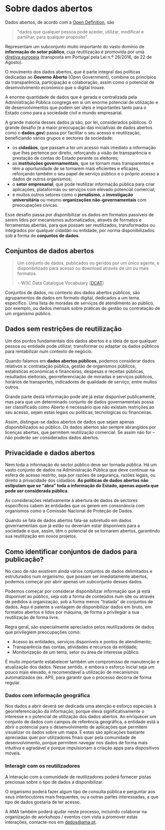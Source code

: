 # Sobre dados abertos

Dados abertos, de acordo com a [Open Definition](http://opendefinition.org/ "Open Definition"), são 

>"dados que qualquer pessoa pode aceder, utilizar, modificar e partilhar, para qualquer propósito". 

Representam um subconjunto muito importante do vasto domínio de **informação do setor público**, cuja reutilização é promovida por uma [diretiva europeia](http://ec.europa.eu/digital-agenda/en/european-legislation-reuse-public-sector-information "Diretiva PSI") (transposta em Portugal pela Lei n.º 26/2016, de 22 de Agosto).

O movimento dos dados abertos, que é parte integral das políticas dedicadas ao **Governo Aberto** (Open Government), combina os princípios da transparência, participação e colaboração, assim como o potencial de desenvolvimento económico que o digital trouxe. 

A enorme quantidade de dados que é gerada e centralizada pela Administração Pública congrega em si um enorme potencial de utilização e de desenvolvimentos que podem ser úteis e importantes tanto para o Estado como para a sociedade civil e mundo empresarial. 

A grande maioria desses dados já são, por lei, considerados públicos. O grande desafio (e a maior preocupação das iniciativas de dados abertos como o **dados.gov**) passa por facilitar o seu acesso e reutilização, beneficiando vários grupos e sectores da sociedade:

* os **cidadãos**, que passam a ter um acesso mais imediato a informação que lhes pertence por direito, reforçando a visão de transparência e prestação de contas do Estado perante os eleitores;
*	as **instituições governamentais**, que se tornam mais transparentes e têm a oportunidade de se tornarem mais eficientes e eficazes, reforçando também o seu papel de serviço público e o próprio acesso a dados de outros organismos;
*	o **setor empresarial**, que pode reutilizar informação pública para criar aplicações, plataformas ou serviços com elevado potencial comercial;
*	e muitos outros setores como o **jornalismo**, a **investigação universitária** ou mesmo **organizações não-governamentais** com preocupações cívicas. 

Esse desafio passa por disponibilizar os dados em formatos passíveis de serem lidos por mecanismos automatizados, através de formatos e ferramentas abertas, para que possam ser reutilizados, transformados ou integrados por qualquer cidadão ou entidade, por norma disponibilizados sob a forma de **conjuntos de dados**.

## Conjuntos de dados abertos

>Um conjunto de dados, publicados ou geridos por um único agente, e disponibilizado para acesso ou download através de um ou mais formatos.
>
>--W3C Data Catalogue Vocabulary ([DCAT](http://www.w3.org/TR/2014/REC-vocab-dcat-20140116/))

Conjuntos de dados, no contexto dos dados abertos públicos, são agrupamentos de dados em formato digital, dedicados a um tema específico. Uma lista de moradas de serviços de atendimento ao público, por exemplo, ou dados mensais sobre práticas de gestão ou contratação de um organismo público.

## Dados sem restrições de reutilização

Um dos pontos fundamentais dos dados abertos é a ideia de que qualquer pessoa ou entidade pode utilizar, transformar ou adaptar os dados públicos para rentabilizar num contexto de negócio.

Quando falamos em **dados abertos públicos**, podemos considerar dados relativos a: contratação pública, gestão de organismos públicos, estatísticas económicas e financeiras, despesas e receitas públicas, resultados eleitorais, georreferenciação de moradas e serviços públicos, horários de transportes, indicadores de qualidade de serviço, entre muitos outros. 

Grande parte desta informação pode até já estar disponível publicamente, mas para que um determinado conjunto de dados governamentais possa ser classificado como Aberto é necessário que não existam restrições ao seu acesso, sejam estas legais ou políticas, tecnológicas ou financeiras. 

Assim, distingue-se dados abertos de dados que sejam apenas disponibilizados ao público. Os dados abertos são sempre abrangidos por licenças abertas, que permitem reutilização comercial. Se assim não for – não poderão ser considerados dados abertos.

## Privacidade e dados abertos

Nem toda a informação do sector público deve ser tornada pública. Há um vasto conjunto de dados na Administração Pública que deve continuar na esfera de acesso restrito, seja por razões de segurança, razões legais, ou direito à privacidade dos cidadãos. **As políticas de dados abertos não estipulam que se “abra” toda a informação do Estado, apenas aquela que pode ser considerada pública**.

As considerações relativamente à abertura de dados de sectores específicos cabem às entidades que os gerem em consonância com organismos como a Comissão Nacional de Proteção de Dados.

Quando se fala de dados abertos fala-se sobretudo em dados governamentais que já estão ou deveriam estar disponíveis para a sociedade e que, assim, têm o potencial de se tornarem abertos, garantindo sua reutilização em novos projetos. 

## Como identificar conjuntos de dados para publicação?

No caso de não existirem ainda vários conjuntos de dados delimitados e estruturados num organismo, que possam ser imediatamente abertos, podemos começar por abrir apenas um subconjunto desses dados.

Podemos começar por considerar disponibilizar informação que já está disponível ao público, seja sob a forma de conteúdos num site ou através de pedidos à organização, sob a forma menos "tratada" de conjuntos de dados. Aqui é patente a vantagem de disponibilizar dados em bruto, em formatos abertos e lidos por máquina, de forma a privilegiar a sua reutilização de forma livre.

Regra geral, são especialmente apreciados pelos reutilizadores de dados que privilegiem preocupações como:

*	Acesso às entidades, serviços disponíveis e pontos de atendimento;
*	Transparência das contas, atividades e recursos da entidade;
*	Monitorização de um tema, setor ou área de interesse público.

É muito importante estabelecer também um compromisso de manutenção e atualização dos dados. Nesse sentido, e embora o esforço inicial seja um pouco mais elevado, é recomendável a utilização de mecanismos automatizados (ex. API), para garantir que o processo decorra de forma regular.

### Dados com informação geográfica

Nos dados a abrir deverá ser dedicada uma atenção e esforço especiais à georreferenciação da informação, porque eleva significativamente o interesse e o potencial de utilização dos dados abertos. Ao enriquecer um conjunto de dados com campos de referência geográfica, a entidade está a abrir o potencial para o desenvolvimento de aplicações que permitem visualizar os dados sobre um mapa. E estas são aplicações bastante apreciadas quer por utilizadores finais quer pela comunidade de desenvolvimento, porque permitem navegar nos dados de forma mais intuitiva e agradável e porque impulsionam a criação apps para dispositivos móveis. 

### Interagir com os reutilizadores

A interação com a comunidade de reutilizadores poderá fornecer pistas preciosas sobre o tipo de dados a disponibilizar. 

O organismo poderá fazer algum tipo de consulta pública e perguntar aos seus interlocutores mais frequentes, ou a outras partes interessadas, a que tipo de dados gostaria de ter acesso.

A AMA também poderá ajudar neste processo, incluindo colaborar na organização de workshops / eventos com vista a promover estas interações, contacte-nos em dados@ama.pt.







